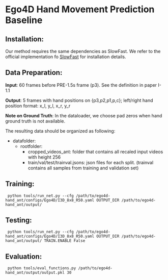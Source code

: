 # Ego4D Hand Movement Prediction Baseline

## Installation:
Our method requires the same dependencies as SlowFast. We refer to the official implementation fo [SlowFast](https://github.com/facebookresearch/SlowFast/blob/main/INSTALL.md) for installation details.

## Data Preparation:

**Input**: 60 frames before PRE-1.5s frame (p3). See the definition in paper I-1.1  

**Output**: 5 frames with hand positions on {p3,p2,p1,p,c}; left/right hand position format: x_l, y_l, x_r, y_r

**Note on Ground Truth**: In the dataloader, we choose pad zeros when hand ground truth is not available.

The resulting data should be organized as following:
- datafolder:
  - rootfolder:
    - cropped_videos_ant: folder that contains all recaled input videos with height 256
    - train/val/test/trainval.jsons: json files for each split. (trainval contains all samples from training and validation set)

## Training: 
```shell
 python tools/run_net.py --cfg /path/to/ego4d-hand_ant/configs/Ego4D/I3D_8x8_R50.yaml OUTPUT_DIR /path/to/ego4d-hand_ant/output/
```

## Testing: 
```shell
 python tools/run_net.py --cfg /path/to/ego4d-hand_ant/configs/Ego4D/I3D_8x8_R50.yaml OUTPUT_DIR /path/to/ego4d-hand_ant/output/ TRAIN.ENABLE False
```

## Evaluation: 
```shell
 python tools/eval_functions.py /path/to/ego4d-hand_ant/output/output.pkl 30
```
